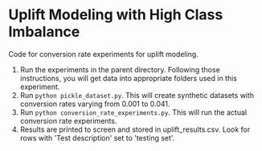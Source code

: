 # Uplift Modeling with High Class Imbalance
Code for conversion rate experiments for uplift modeling.

1. Run the experiments in the parent directory. Following those instructions,
   you will get data into appropriate folders used in this experiment.
2. Run 
   ```python pickle_dataset.py```.
   This will create synthetic datasets with
   conversion rates varying from 0.001 to 0.041.
3. Run 
   ```python conversion_rate_experiments.py```.
   This will run the actual conversion rate
   experiments.
4. Results are printed to screen and stored in uplift_results.csv. Look for rows with
   'Test description' set to 'testing set'.
